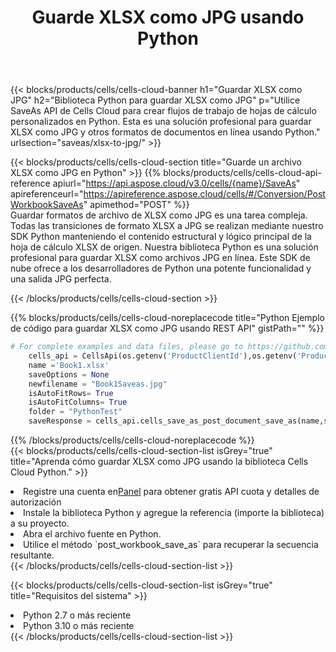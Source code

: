 ﻿---
title:  Guarde XLSX como JPG usando Python
description:  Utilizando Aspose.Cells Cloud SDK para Python para guardar el archivo en formato XLSX como archivo en formato JPG.
kwords: Excel, Save XLSX as JPG, REST, Python
howto: How to save XLSX as JPG using Aspose.Cells Cloud Python library.
---
{{< blocks/products/cells/cells-cloud-banner h1="Guardar XLSX como JPG" h2="Biblioteca Python para guardar XLSX como JPG" p="Utilice SaveAs API de Cells Cloud para crear flujos de trabajo de hojas de cálculo personalizados en Python. Esta es una solución profesional para guardar XLSX como JPG y otros formatos de documentos en línea usando Python." urlsection="saveas/xlsx-to-jpg/" >}}

{{< blocks/products/cells/cells-cloud-section title="Guarde un archivo XLSX como JPG en Python" >}}
{{% blocks/products/cells/cells-cloud-api-reference apiurl="https://api.aspose.cloud/v3.0/cells/{name}/SaveAs" apireferenceurl="https://apireference.aspose.cloud/cells/#/Conversion/PostWorkbookSaveAs" apimethod="POST" %}}
<br/>
Guardar formatos de archivo de XLSX como JPG es una tarea compleja. Todas las transiciones de formato XLSX a JPG se realizan mediante nuestro SDK Python manteniendo el contenido estructural y lógico principal de la hoja de cálculo XLSX de origen. Nuestra biblioteca Python es una solución profesional para guardar XLSX como archivos JPG en línea. Este SDK de nube ofrece a los desarrolladores de Python una potente funcionalidad y una salida JPG perfecta.

{{< /blocks/products/cells/cells-cloud-section >}}

{{% blocks/products/cells/cells-cloud-noreplacecode title="Python Ejemplo de código para guardar XLSX como JPG usando REST API" gistPath="" %}}
  
```python
# For complete examples and data files, please go to https://github.com/aspose-cells-cloud/aspose-cells-cloud-python/
    cells_api = CellsApi(os.getenv('ProductClientId'),os.getenv('ProductClientSecret'))
    name ='Book1.xlsx'    
    saveOptions = None
    newfilename = "Book1Saveas.jpg"
    isAutoFitRows= True
    isAutoFitColumns= True
    folder = "PythonTest"
    saveResponse = cells_api.cells_save_as_post_document_save_as(name,save_options=saveOptions, newfilename=(folder +'/' + newfilename),folder=folder)
```
  
{{% /blocks/products/cells/cells-cloud-noreplacecode %}}
<br/>
{{< blocks/products/cells/cells-cloud-section-list isGrey="true" title="Aprenda cómo guardar XLSX como JPG usando la biblioteca Cells Cloud Python." >}}
<li> Registre una cuenta en<a href="https://dashboard.aspose.cloud/">Panel</a> para obtener gratis API cuota y detalles de autorización</li>
<li>Instale la biblioteca Python y agregue la referencia (importe la biblioteca) a su proyecto.</li>
<li>Abra el archivo fuente en Python.</li>
<li>Utilice el método `post_workbook_save_as` para recuperar la secuencia resultante.</li>
{{< /blocks/products/cells/cells-cloud-section-list >}}

{{< blocks/products/cells/cells-cloud-section-list isGrey="true" title="Requisitos del sistema" >}}
<li>Python 2.7 o más reciente</li>
<li>Python 3.10 o más reciente</li>
{{< /blocks/products/cells/cells-cloud-section-list >}}
